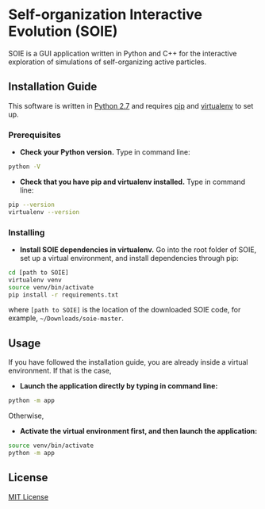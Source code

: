 # Self-organization Interactive Evolution (SOIE)

SOIE is a GUI application written in Python and C++ for the interactive exploration of simulations of self-organizing active particles.

## Installation Guide

This software is written in [Python 2.7](https://www.python.org/downloads/release/python-2715/) and requires [pip](https://pip.pypa.io/en/stable/installing/) and [virtualenv](https://virtualenv.pypa.io/en/latest/installation/) to set up.


### Prerequisites
* **Check your Python version.** Type in command line:
```bash
python -V
```
* **Check that you have pip and virtualenv installed.** Type in command line:
```bash
pip --version
virtualenv --version
```

### Installing
* **Install SOIE dependencies in virtualenv.** Go into the root folder of SOIE, set up a virtual environment, and install dependencies through pip:
```bash
cd [path to SOIE]
virtualenv venv
source venv/bin/activate
pip install -r requirements.txt
```
where ```[path to SOIE]``` is the location of the downloaded SOIE code, for example, ```~/Downloads/soie-master```.

## Usage
If you have followed the installation guide, you are already inside a virtual environment. If that is the case,

* **Launch the application directly by typing in command line:**
```bash
python -m app
```
Otherwise, 

* **Activate the virtual environment first, and then launch the application:**
```bash
source venv/bin/activate
python -m app
```

## License
[MIT License](https://choosealicense.com/licenses/mit/)
